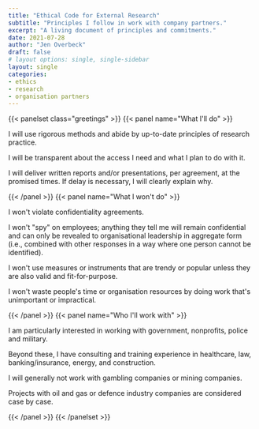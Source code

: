```yaml
---
title: "Ethical Code for External Research"
subtitle: "Principles I follow in work with company partners."
excerpt: "A living document of principles and commitments."
date: 2021-07-28
author: "Jen Overbeck"
draft: false
# layout options: single, single-sidebar
layout: single
categories:
- ethics
- research
- organisation partners
---
```



{{< panelset class="greetings" >}}
{{< panel name="What I'll do" >}}

I will use rigorous methods and abide by up-to-date principles of research practice.

I will be transparent about the access I need and what I plan to do with it.

I will deliver written reports and/or presentations, per agreement, at the promised times. If delay is necessary, I will clearly explain why.


{{< /panel >}}
{{< panel name="What I won't do" >}}

I won't violate confidentiality agreements.

I won't "spy" on employees; anything they tell me will remain confidential and can only be revealed to organisational leadership in aggregate form (i.e., combined with other responses in a way where one person cannot be identified). 

I won't use measures or instruments that are trendy or popular unless they are also valid and fit-for-purpose.

I won't waste people's time or organisation resources by doing work that's unimportant or impractical.

{{< /panel >}}
{{< panel name="Who I'll work with" >}}

I am particularly interested in working with government, nonprofits, police and military.

Beyond these, I have consulting and training experience in healthcare, law, banking/insurance, energy, and construction.

I will generally not work with gambling companies or mining companies.

Projects with oil and gas or defence industry companies are considered case by case.


{{< /panel >}}
{{< /panelset  >}}

